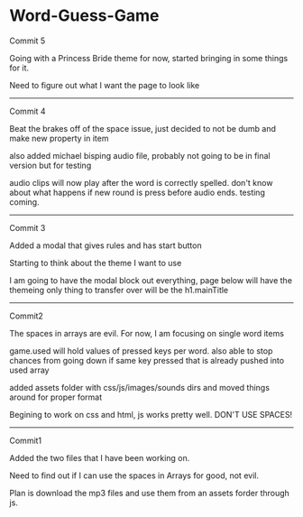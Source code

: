 # Word-Guess-Game
Commit 5

Going with a Princess Bride theme for now, started bringing in some things for it.

Need to figure out what I want the page to look like

------------------------------------------------------
Commit 4

Beat the brakes off of the space issue, just decided to not be dumb and make new property in item

also added michael bisping audio file, probably not going to be in final version but for testing

audio clips will now play after the word is correctly spelled. don't know about what happens if new round is press
    before audio ends. testing coming.

--------------------------------------------------------
Commit 3

Added a modal that gives rules and has start button

Starting to think about the theme I want to use

I am going to have the modal block out everything, page below will have the themeing
    only thing to transfer over will be the h1.mainTitle
    
---------------------------------------------------------
Commit2

The spaces in arrays are evil. For now, I am focusing on single word items

game.used will hold values of pressed keys per word.
    also able to stop chances from going down if same key pressed that is already pushed into used array

added assets folder with css/js/images/sounds dirs and moved things around for proper format

Begining to work on css and html, js works pretty well. DON'T USE SPACES!

-----------------------------------------------------------
Commit1

Added the two files that I have been working on.

Need to find out if I can use the spaces in Arrays for good, not evil.
    
Plan is download the mp3 files and use them from an assets forder through js.
